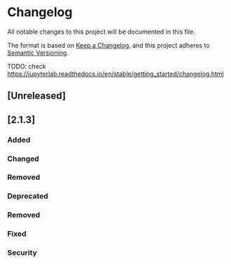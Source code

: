 # Changelog
All notable changes to this project will be documented in this file.

The format is based on [Keep a Changelog](https://keepachangelog.com/en/1.0.0/),
and this project adheres to [Semantic Versioning](https://semver.org/spec/v2.0.0.html).

TODO: check https://jupyterlab.readthedocs.io/en/stable/getting_started/changelog.html

## [Unreleased]

## [2.1.3]
### Added

### Changed

### Removed

### Deprecated

### Removed

### Fixed

### Security